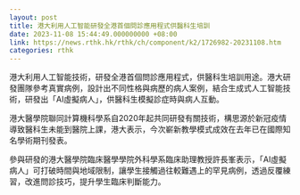 ```yaml
---
layout: post
title: 港大利用人工智能研發全港首個問診應用程式供醫科生培訓
date: 2023-11-08 15:44:49.000000000 +08:00
link: https://news.rthk.hk/rthk/ch/component/k2/1726982-20231108.htm
categories: rthk
---
```


港大利用人工智能技術，研發全港首個問診應用程式，供醫科生培訓用途。港大研發團隊參考真實病例，設計出不同性格與病歷的病人案例，結合生成式人工智能技術，研發出「AI虛擬病人」，供醫科生模擬診症時與病人互動。

港大醫學院聯同計算機科學系自2020年起共同研發有關技術，構思源於新冠疫情導致醫科生未能到醫院上課，港大表示，今次嶄新教學模式成效在去年已在國際知名學術期刊發表。

參與研發的港大醫學院臨床醫學學院外科學系臨床助理教授許長峯表示，「AI虛擬病人」可打破時間與地域限制，讓學生接觸過往較難遇上的罕見病例，透過反覆練習，改進問診技巧，提升學生臨床判斷能力。
